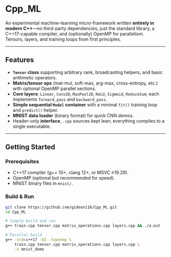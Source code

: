 # Cpp_ML

An experimental machine-learning micro-framework written **entirely in modern C++**—no third-party dependencies, just the standard library, a C++17-capable compiler, and (optionally) OpenMP for parallelism.  
Tensors, layers, and training loops from first principles.

---

## Features

* **`Tensor` class** supporting arbitrary rank, broadcasting helpers, and basic arithmetic operators.
* **Matrix/tensor ops** (mat-mul, soft-max, arg-max, cross-entropy, etc.) with optional OpenMP parallel sections.
* **Core layers**: `Linear`, `Conv2D`, `MaxPool2D`, `ReLU`, `Sigmoid`, `ReduceSum`; each implements `forward_pass` and `backward_pass`.
* **Simple sequential `Model` container** with a minimal `fit()` training loop and `predict()` helper.
* **MNIST data loader** (binary format) for quick CNN demos.
* Header-only **interface**, `.cpp` sources kept lean; everything compiles to a single executable.

---

## Getting Started

### Prerequisites

* C++17 compiler (g++ 10+, clang 12+, or MSVC ≥19.29).  
* OpenMP (optional but recommended for speed).  
* MNIST binary files in `mnist/`.

### Build & Run

```bash
git clone https://github.com/gideon116/Cpp_ML.git
cd Cpp_ML

# Simple build and run
g++ train.cpp tensor.cpp matrix_operations.cpp layers.cpp && ./a.out

# Parallel build
g++ -std=c++17 -O3 -fopenmp \
    train.cpp tensor.cpp matrix_operations.cpp layers.cpp \
    -o mnist_demo
